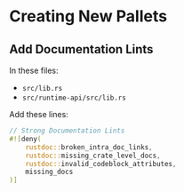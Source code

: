 # Creating New Pallets

## Add Documentation Lints

In these files:
- `src/lib.rs`
- `src/runtime-api/src/lib.rs`

Add these lines:

```rust
// Strong Documentation Lints
#![deny(
    rustdoc::broken_intra_doc_links,
    rustdoc::missing_crate_level_docs,
    rustdoc::invalid_codeblock_attributes,
    missing_docs
)]
```

